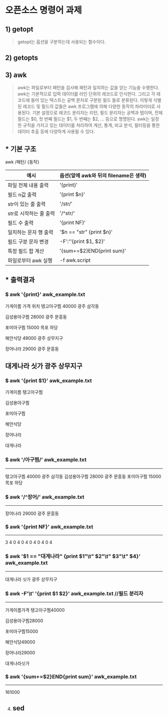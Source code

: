 # 오픈소스 명령어 과제

## 1) **getopt**
> getopt는 옵션을 구분하는데 사용되는 함수이다.

## 2) **getopts**



## 3) **awk**
>awk는 파일로부터 패턴을 검사해 패턴과 일치하는 값을 얻는 기능을 수행한다.
awk는 기본적으로 입력 데이터를 라인 단위의 레코드로 인식한다. 그리고 각 레코드에 들어 있는
텍스트는 공백 문자로 구분된 필드 들로 분류된다. 
이렇게 식별된 레코드 및 필드의 값들은 awk 프로그램에 의해 다양한 동작의 파라미터로 사용된다.
기본 설정으로 레코드 분리자는 리턴, 필드 분리자는 공백과 탭이며, 전체 필드는 $0, 첫 번째 필드는 $1, 두 번째는 $2, ... 등으로 명명된다.
awk는 일정한 규칙을 가지고 있는 데이터를 처리하여 계산, 통계, 비교 분석, 필터링을 통한 데이터 추출 등에 다양하게 사용될 수 있다.

## * 기본 구조

awk /패턴/ {동작}

|예시|옵션(앞에 awk와 뒤의 filename은 생략)|
|------|-------|
|파일 전체 내용 출력|'{print}'|
|필드 n값 출력|'{print $n}'|
|str이 있는 줄 출력|'/str/'|
|str로 시작하는  줄 출력|'/^str/'|
|필드 수 출력|'{print NF}'|
|일치하는 문자 행 출력|'$n == "str" {print $n}'|
|필드 구분 문자 변경|-F':''{print $1, $2}'|
|특정 필드 합 계산|'{sum+=$2}END{print sum}'|
|파일로부터 awk 실행|-f awk.script|

## * 출력결과

### $ awk '{print}' awk_example.txt
가게이름        가격    위치
탱고아구찜      40000   광주 삼각동

김성용아구찜    28000   광주 문흥동

포미아구찜      15000   목포 하당

해안식당        49000   광주 상무지구

장어나라        29000   광주 문흥동

대게나라        싯가    광주 상무지구
---

### $ awk '{print $1}' awk_example.txt
가게이름
탱고아구찜

김성용아구찜

포미아구찜

해안식당

장어나라

대게나라

### $ awk '/아구찜/' awk_example.txt
---
탱고아구찜      40000   광주 삼각동
김성용아구찜    28000   광주 문흥동
포미아구찜      15000   목포 하당

### $ awk '/^장어/' awk_example.txt
---
장어나라        29000   광주 문흥동

### $ awk '{print NF}' awk_example.txt
---
3
4
0
4
0
4
0
4
0
4
0
4

### $ awk '$1 == "대게나라" {print $1"\t" $2"\t" $3"\t" $4}' awk_example.txt
---
대게나라        싯가    광주    상무지구

### $ awk -F'\t' '{print $1 $2}' awk_example.txt	//필드 분리자
---
가게이름가격
탱고아구찜40000

김성용아구찜28000

포미아구찜15000

해안식당49000

장어나라29000

대게나라싯가

### $ awk '{sum+=$2}END{print sum}' awk_example.txt
---
161000


4) ## **sed**
